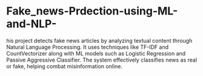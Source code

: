 # Fake_news-Prdection-using-ML-and-NLP-
his project detects fake news articles by analyzing textual content through Natural Language Processing.
It uses techniques like TF-IDF and CountVectorizer along with ML models such as Logistic Regression and Passive Aggressive Classifier.
The system effectively classifies news as real or fake, helping combat misinformation online.
